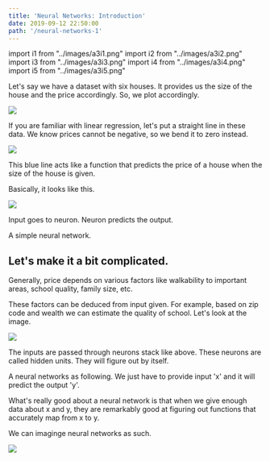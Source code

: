 ```yaml
---
title: 'Neural Networks: Introduction'
date: 2019-09-12 22:50:00
path: '/neural-networks-1'
---
```

<!--- Images --->
import i1 from "../images/a3i1.png"
import i2 from "../images/a3i2.png"
import i3 from "../images/a3i3.png"
import i4 from "../images/a3i4.png"
import i5 from "../images/a3i5.png"

Let's say we have a dataset with six houses. It provides us the size of the house and the price accordingly. So, we plot accordingly. 

<img src={i1} className="w-50" />

If you are familiar with linear regression, let's put a straight line in these data. We know prices cannot be negative, so we bend it to zero instead.

<img src={i2} className="w-50" />

This blue line acts like a function that predicts the price of a house when the size of the house is given.

Basically, it looks like this.

<img src={i3} className="w-50" />

Input goes to neuron. Neuron predicts the output.

A simple neural network.

## Let's make it a bit complicated.

Generally, price depends on various factors like walkability to important areas, school quality, family size, etc.

These factors can be deduced from input given. For example, based on zip code and wealth we can estimate the quality of school. Let's look at the image.

<img src={i4} className="w-50" />

The inputs are passed through neurons stack like above. These neurons are called hidden units. They will figure out by itself.

A neural networks as following. We just have to provide input 'x' and it will predict the output 'y'.

What's really good about a neural network is that when we give enough data about x and y, they are remarkably good at figuring out functions that accurately map from x to y.

We can imaginge neural networks as such.

<img src={i5} className="w-50" />